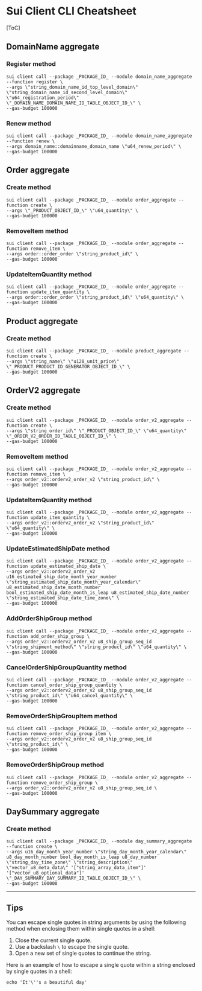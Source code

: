 # Sui Client CLI Cheatsheet

[ToC]

## DomainName aggregate

### Register method

```shell
sui client call --package _PACKAGE_ID_ --module domain_name_aggregate --function register \
--args \"string_domain_name_id_top_level_domain\" \"string_domain_name_id_second_level_domain\" \"u64_registration_period\" \"_DOMAIN_NAME_DOMAIN_NAME_ID_TABLE_OBJECT_ID_\" \
--gas-budget 100000
```

### Renew method

```shell
sui client call --package _PACKAGE_ID_ --module domain_name_aggregate --function renew \
--args domain_name::domainname_domain_name \"u64_renew_period\" \
--gas-budget 100000
```

## Order aggregate

### Create method

```shell
sui client call --package _PACKAGE_ID_ --module order_aggregate --function create \
--args \"_PRODUCT_OBJECT_ID_\" \"u64_quantity\" \
--gas-budget 100000
```

### RemoveItem method

```shell
sui client call --package _PACKAGE_ID_ --module order_aggregate --function remove_item \
--args order::order_order \"string_product_id\" \
--gas-budget 100000
```

### UpdateItemQuantity method

```shell
sui client call --package _PACKAGE_ID_ --module order_aggregate --function update_item_quantity \
--args order::order_order \"string_product_id\" \"u64_quantity\" \
--gas-budget 100000
```

## Product aggregate

### Create method

```shell
sui client call --package _PACKAGE_ID_ --module product_aggregate --function create \
--args \"string_name\" \"u128_unit_price\" \"_PRODUCT_PRODUCT_ID_GENERATOR_OBJECT_ID_\" \
--gas-budget 100000
```

## OrderV2 aggregate

### Create method

```shell
sui client call --package _PACKAGE_ID_ --module order_v2_aggregate --function create \
--args \"string_order_id\" \"_PRODUCT_OBJECT_ID_\" \"u64_quantity\" \"_ORDER_V2_ORDER_ID_TABLE_OBJECT_ID_\" \
--gas-budget 100000
```

### RemoveItem method

```shell
sui client call --package _PACKAGE_ID_ --module order_v2_aggregate --function remove_item \
--args order_v2::orderv2_order_v2 \"string_product_id\" \
--gas-budget 100000
```

### UpdateItemQuantity method

```shell
sui client call --package _PACKAGE_ID_ --module order_v2_aggregate --function update_item_quantity \
--args order_v2::orderv2_order_v2 \"string_product_id\" \"u64_quantity\" \
--gas-budget 100000
```

### UpdateEstimatedShipDate method

```shell
sui client call --package _PACKAGE_ID_ --module order_v2_aggregate --function update_estimated_ship_date \
--args order_v2::orderv2_order_v2 u16_estimated_ship_date_month_year_number \"string_estimated_ship_date_month_year_calendar\" u8_estimated_ship_date_month_number bool_estimated_ship_date_month_is_leap u8_estimated_ship_date_number \"string_estimated_ship_date_time_zone\" \
--gas-budget 100000
```

### AddOrderShipGroup method

```shell
sui client call --package _PACKAGE_ID_ --module order_v2_aggregate --function add_order_ship_group \
--args order_v2::orderv2_order_v2 u8_ship_group_seq_id \"string_shipment_method\" \"string_product_id\" \"u64_quantity\" \
--gas-budget 100000
```

### CancelOrderShipGroupQuantity method

```shell
sui client call --package _PACKAGE_ID_ --module order_v2_aggregate --function cancel_order_ship_group_quantity \
--args order_v2::orderv2_order_v2 u8_ship_group_seq_id \"string_product_id\" \"u64_cancel_quantity\" \
--gas-budget 100000
```

### RemoveOrderShipGroupItem method

```shell
sui client call --package _PACKAGE_ID_ --module order_v2_aggregate --function remove_order_ship_group_item \
--args order_v2::orderv2_order_v2 u8_ship_group_seq_id \"string_product_id\" \
--gas-budget 100000
```

### RemoveOrderShipGroup method

```shell
sui client call --package _PACKAGE_ID_ --module order_v2_aggregate --function remove_order_ship_group \
--args order_v2::orderv2_order_v2 u8_ship_group_seq_id \
--gas-budget 100000
```

## DaySummary aggregate

### Create method

```shell
sui client call --package _PACKAGE_ID_ --module day_summary_aggregate --function create \
--args u16_day_month_year_number \"string_day_month_year_calendar\" u8_day_month_number bool_day_month_is_leap u8_day_number \"string_day_time_zone\" \"string_description\" \"vector_u8_meta_data\" '["string_array_data_item"]' '["vector_u8_optional_data"]' \"_DAY_SUMMARY_DAY_SUMMARY_ID_TABLE_OBJECT_ID_\" \
--gas-budget 100000
```


---

## Tips

You can escape single quotes in string arguments by using the following method when enclosing them within single quotes in a shell:

1. Close the current single quote.
2. Use a backslash `\` to escape the single quote.
3. Open a new set of single quotes to continue the string.

Here is an example of how to escape a single quote within a string enclosed by single quotes in a shell:

```shell
echo 'It'\''s a beautiful day'
```

